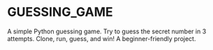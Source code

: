 # GUESSING_GAME
A simple Python guessing game. Try to guess the secret number in 3 attempts. Clone, run, guess, and win! A beginner-friendly project.
